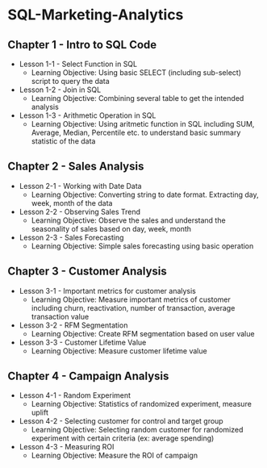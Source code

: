 # SQL-Marketing-Analytics

## Chapter 1 - Intro to SQL Code
* Lesson 1-1 - Select Function in SQL
  * Learning Objective: Using basic SELECT (including sub-select) script to query the data
* Lesson 1-2 - Join in SQL
  * Learning Objective: Combining several table to get the intended analysis
* Lesson 1-3 - Arithmetic Operation in SQL
  * Learning Objective: Using aritmetic function in SQL including SUM, Average, Median, Percentile etc. to understand basic summary statistic of the data

## Chapter 2 - Sales Analysis
* Lesson 2-1 - Working with Date Data
  * Learning Objective: Converting string to date format. Extracting day, week, month of the data
* Lesson 2-2 - Observing Sales Trend
  * Learning Objective: Observe the sales and understand the seasonality of sales based on day, week, month
* Lesson 2-3 - Sales Forecasting
  * Learning Objective: Simple sales forecasting using basic operation 

## Chapter 3 - Customer Analysis
* Lesson 3-1 - Important metrics for customer analysis
  * Learning Objective: Measure important metrics of customer including churn, reactivation, number of transaction, average transaction value
* Lesson 3-2 - RFM Segmentation
  * Learning Objective: Create RFM segmentation based on user value
* Lesson 3-3 - Customer Lifetime Value
  * Learning Objective: Measure customer lifetime value

## Chapter 4 - Campaign Analysis
* Lesson 4-1 - Random Experiment
  * Learning Objective: Statistics of randomized experiment, measure uplift
* Lesson 4-2 - Selecting customer for control and target group
  * Learning Objective: Selecting random customer for randomized experiment with certain criteria (ex: average spending)
* Lesson 4-3 - Measuring ROI
  * Learning Objective: Measure the ROI of campaign
